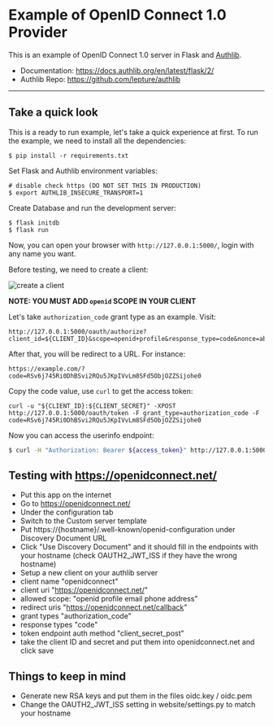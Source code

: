 # Example of OpenID Connect 1.0 Provider

This is an example of OpenID Connect 1.0 server in Flask and [Authlib](https://authlib.org/).

- Documentation: <https://docs.authlib.org/en/latest/flask/2/>
- Authlib Repo: <https://github.com/lepture/authlib>

---

## Take a quick look

This is a ready to run example, let's take a quick experience at first. To
run the example, we need to install all the dependencies:

    $ pip install -r requirements.txt

Set Flask and Authlib environment variables:

    # disable check https (DO NOT SET THIS IN PRODUCTION)
    $ export AUTHLIB_INSECURE_TRANSPORT=1

Create Database and run the development server:

    $ flask initdb
    $ flask run

Now, you can open your browser with `http://127.0.0.1:5000/`, login with any
name you want.

Before testing, we need to create a client:

![create a client](https://user-images.githubusercontent.com/290496/64176341-35888100-ce98-11e9-8395-fd4cdc029fd2.png)

**NOTE: YOU MUST ADD `openid` SCOPE IN YOUR CLIENT**

Let's take `authorization_code` grant type as an example. Visit:

```
http://127.0.0.1:5000/oauth/authorize?client_id=${CLIENT_ID}&scope=openid+profile&response_type=code&nonce=abc
```

After that, you will be redirect to a URL. For instance:

```
https://example.com/?code=RSv6j745Ri0DhBSvi2RQu5JKpIVvLm8SFd5ObjOZZSijohe0
```

Copy the code value, use `curl` to get the access token:

```
curl -u "${CLIENT_ID}:${CLIENT_SECRET}" -XPOST http://127.0.0.1:5000/oauth/token -F grant_type=authorization_code -F code=RSv6j745Ri0DhBSvi2RQu5JKpIVvLm8SFd5ObjOZZSijohe0
```

Now you can access the userinfo endpoint:

```bash
$ curl -H "Authorization: Bearer ${access_token}" http://127.0.0.1:5000/oauth/userinfo
```

## Testing with https://openidconnect.net/

* Put this app on the internet
* Go to https://openidconnect.net/
* Under the configuration tab
* Switch to the Custom server template
* Put https://{hostname}/.well-known/openid-configuration under Discovery Document URL
* Click "Use Discovery Document" and it should fill in the endpoints with your hostname (check OAUTH2_JWT_ISS if they have the wrong hostname)
* Setup a new client on your authlib server
 * client name "openidconnect"
 * client uri "https://openidconnect.net/"
 * allowed scope: "openid profile email phone address"
 * redirect uris "https://openidconnect.net/callback"
 * grant types "authorization_code"
 * response types "code"
 * token endpoint auth method "client_secret_post"
* take the client ID and secret and put them into openidconnect.net and click save

## Things to keep in mind

* Generate new RSA keys and put them in the files oidc.key / oidc.pem
* Change the OAUTH2_JWT_ISS setting in website/settings.py to match your hostname